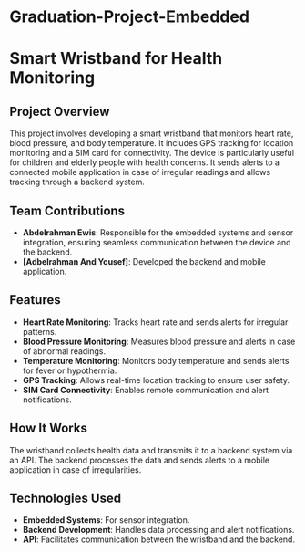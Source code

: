 # Graduation-Project-Embedded

# Smart Wristband for Health Monitoring

## Project Overview
This project involves developing a smart wristband that monitors heart rate, blood pressure, and body temperature. It includes GPS tracking for location monitoring and a SIM card for connectivity. The device is particularly useful for children and elderly people with health concerns. It sends alerts to a connected mobile application in case of irregular readings and allows tracking through a backend system.

## Team Contributions
- **Abdelrahman Ewis**: Responsible for the embedded systems and sensor integration, ensuring seamless communication between the device and the backend.
- **[Adbelrahman And Yousef]**: Developed the backend and mobile application.

## Features
- **Heart Rate Monitoring**: Tracks heart rate and sends alerts for irregular patterns.
- **Blood Pressure Monitoring**: Measures blood pressure and alerts in case of abnormal readings.
- **Temperature Monitoring**: Monitors body temperature and sends alerts for fever or hypothermia.
- **GPS Tracking**: Allows real-time location tracking to ensure user safety.
- **SIM Card Connectivity**: Enables remote communication and alert notifications.

## How It Works
The wristband collects health data and transmits it to a backend system via an API. The backend processes the data and sends alerts to a mobile application in case of irregularities.

## Technologies Used
- **Embedded Systems**: For sensor integration.
- **Backend Development**: Handles data processing and alert notifications.
- **API**: Facilitates communication between the wristband and the backend.


